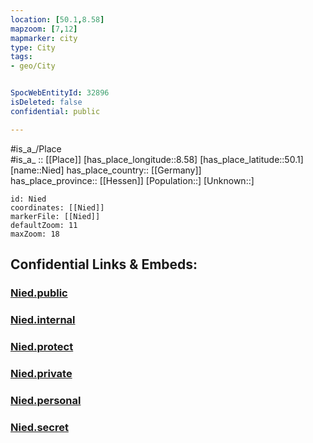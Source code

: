 ```yaml
---
location: [50.1,8.58] 
mapzoom: [7,12] 
mapmarker: city 
type: City
tags:
- geo/City


SpocWebEntityId: 32896
isDeleted: false
confidential: public

---
```

#is_a_/Place  
#is_a_ :: [[Place]] 
[has_place_longitude::8.58] 
[has_place_latitude::50.1] 
[name::Nied] 
has_place_country:: [[Germany]]  
has_place_province:: [[Hessen]] 
[Population::] 
[Unknown::] 


```leaflet
id: Nied
coordinates: [[Nied]] 
markerFile: [[Nied]] 
defaultZoom: 11 
maxZoom: 18
```


## Confidential Links & Embeds: 

### [Nied.public](/_public/\Earth\Continent\Europe\Europe~Central\Germany\Germany~West\Hessen\counties~Hessen\Frankfurt~Main\cities~Frankfurt~MainNied.public.md) 

### [Nied.internal](/_internal/\Earth\Continent\Europe\Europe~Central\Germany\Germany~West\Hessen\counties~Hessen\Frankfurt~Main\cities~Frankfurt~MainNied.internal.md) 

### [Nied.protect](/_protect/\Earth\Continent\Europe\Europe~Central\Germany\Germany~West\Hessen\counties~Hessen\Frankfurt~Main\cities~Frankfurt~MainNied.protect.md) 

### [Nied.private](/_private/\Earth\Continent\Europe\Europe~Central\Germany\Germany~West\Hessen\counties~Hessen\Frankfurt~Main\cities~Frankfurt~MainNied.private.md) 

### [Nied.personal](/_personal/\Earth\Continent\Europe\Europe~Central\Germany\Germany~West\Hessen\counties~Hessen\Frankfurt~Main\cities~Frankfurt~MainNied.personal.md) 

### [Nied.secret](/_secret/\Earth\Continent\Europe\Europe~Central\Germany\Germany~West\Hessen\counties~Hessen\Frankfurt~Main\cities~Frankfurt~MainNied.secret.md)

